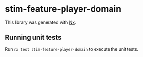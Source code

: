 # stim-feature-player-domain

This library was generated with [Nx](https://nx.dev).

## Running unit tests

Run `nx test stim-feature-player-domain` to execute the unit tests.
